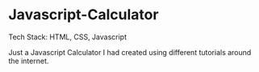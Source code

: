 # Javascript-Calculator
Tech Stack: HTML, CSS, Javascript

Just a Javascript Calculator I had created using different tutorials around the internet.

